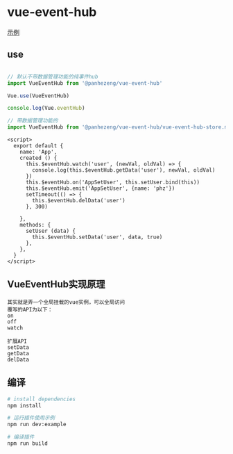 # vue-event-hub

[示例](https://panhezeng.github.io/vue-event-hub/)

## use

```javascript

// 默认不带数据管理功能的纯事件hub
import VueEventHub from '@panhezeng/vue-event-hub'

Vue.use(VueEventHub)

console.log(Vue.eventHub)
```

```javascript
// 带数据管理功能的
import VueEventHub from '@panhezeng/vue-event-hub/vue-event-hub-store.min.js'
```

```vue
<script>
  export default {
    name: 'App',
    created () {
      this.$eventHub.watch('user', (newVal, oldVal) => {
        console.log(this.$eventHub.getData('user'), newVal, oldVal)
      })
      this.$eventHub.on('AppSetUser', this.setUser.bind(this))
      this.$eventHub.emit('AppSetUser', {name: 'phz'})
      setTimeout(() => {
        this.$eventHub.delData('user')
      }, 300)

    },
    methods: {
      setUser (data) {
        this.$eventHub.setData('user', data, true)
      },
    },
  }
</script>
```



## VueEventHub实现原理

    其实就是弄一个全局挂载的vue实例，可以全局访问
    覆写的API为以下：
    on
    off
    watch
    
    扩展API
    setData
    getData
    delData

## 编译

``` bash
# install dependencies
npm install

# 运行插件使用示例
npm run dev:example

# 编译插件
npm run build
```

